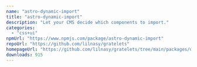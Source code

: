 ```yaml
---
name: "astro-dynamic-import"
title: "astro-dynamic-import"
description: "Let your CMS decide which components to import."
categories:
  - "css+ui"
npmUrl: "https://www.npmjs.com/package/astro-dynamic-import"
repoUrl: "https://github.com/lilnasy/gratelets"
homepageUrl: "https://github.com/lilnasy/gratelets/tree/main/packages/dynamic-import"
downloads: 915
---
```

